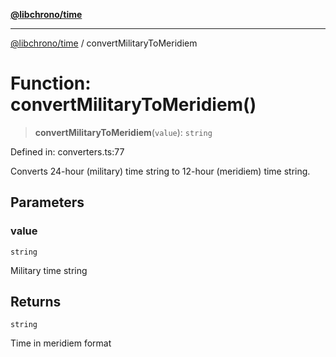 [**@libchrono/time**](../README.md)

***

[@libchrono/time](../globals.md) / convertMilitaryToMeridiem

# Function: convertMilitaryToMeridiem()

> **convertMilitaryToMeridiem**(`value`): `string`

Defined in: converters.ts:77

Converts 24-hour (military) time string to 12-hour (meridiem) time string.

## Parameters

### value

`string`

Military time string

## Returns

`string`

Time in meridiem format
